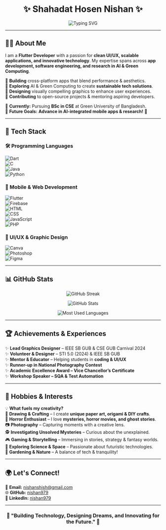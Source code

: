 <h1 align="center">  
✨ Shahadat Hosen Nishan ✨  
</h1>  

<p align="center">  
  <img src="https://readme-typing-svg.demolab.com?font=Fira+Code&pause=1000&color=36BCF7&center=true&vCenter=true&width=600&lines=🚀+Flutter+Developer+%7C+Graphics+Designer;💡+Passionate+Problem+Solver;📱+Building+Scalable+Apps+%7C+Clean+UI/UX;📊+Exploring+AI%2C+Green+Computing+%26+Networking;🔥+Tech+Enthusiast+%7C+Mentor+%7C+Community+Contributor" alt="Typing SVG" />  
</p>  

---

## 👨‍💻 About Me  

I am a **Flutter Developer** with a passion for **clean UI/UX, scalable applications, and innovative technology**. My expertise spans across **app development, software engineering, and research in AI & Green Computing**.  

🔹 **Building** cross-platform apps that blend performance & aesthetics.  
🔹 **Exploring** AI & Green Computing to create **sustainable tech solutions**.  
🔹 **Designing** visually compelling graphics to enhance user experiences.  
🔹 **Contributing** to open-source projects & mentoring aspiring developers.  

📍 **Currently:** Pursuing **BSc in CSE** at Green University of Bangladesh.  
📍 **Future Goals:** **Advance in AI-integrated mobile apps & research!** 🚀  

---

## 🚀 Tech Stack  

### 🛠 Programming Languages  
![Dart](https://img.shields.io/badge/-Dart-0175C2?logo=dart&logoColor=white&style=for-the-badge)  
![C](https://img.shields.io/badge/-C-A8B9CC?logo=c&logoColor=black&style=for-the-badge)  
![Java](https://img.shields.io/badge/-Java-007396?logo=java&logoColor=white&style=for-the-badge)  
![Python](https://img.shields.io/badge/-Python-3776AB?logo=python&logoColor=white&style=for-the-badge)  

### 📱 Mobile & Web Development  
![Flutter](https://img.shields.io/badge/-Flutter-02569B?logo=flutter&logoColor=white&style=for-the-badge)  
![Firebase](https://img.shields.io/badge/-Firebase-FFCA28?logo=firebase&logoColor=black&style=for-the-badge)  
![HTML](https://img.shields.io/badge/-HTML-E34F26?logo=html5&logoColor=white&style=for-the-badge)  
![CSS](https://img.shields.io/badge/-CSS-1572B6?logo=css3&logoColor=white&style=for-the-badge)  
![JavaScript](https://img.shields.io/badge/-JavaScript-F7DF1E?logo=javascript&logoColor=black&style=for-the-badge)  
![PHP](https://img.shields.io/badge/-PHP-777BB4?logo=php&logoColor=white&style=for-the-badge)  

### 🎨 UI/UX & Graphic Design  
![Canva](https://img.shields.io/badge/-Canva-00C4CC?logo=canva&logoColor=white&style=for-the-badge)  
![Photoshop](https://img.shields.io/badge/-Photoshop-31A8FF?logo=adobe-photoshop&logoColor=white&style=for-the-badge)  
![Figma](https://img.shields.io/badge/-Figma-F24E1E?logo=figma&logoColor=white&style=for-the-badge)  

---

## 📊 GitHub Stats  

<p align="center">
  <img src="https://github-readme-streak-stats.herokuapp.com/?user=nishan979&theme=github-dark&hide_border=true" alt="GitHub Streak" />
</p>

<p align="center">
  <img src="https://github-readme-stats.vercel.app/api?username=nishan979&show_icons=true&theme=github-dark&hide_border=true" alt="GitHub Stats" />
</p>

<p align="center">
  <img src="https://github-readme-stats.vercel.app/api/top-langs/?username=nishan979&layout=compact&theme=github-dark&hide_border=true" alt="Most Used Languages" />
</p>

---

## 🏆 Achievements & Experiences  

✨ **Lead Graphics Designer** – IEEE SB GUB & CSE GUB Carnival 2024  
✨ **Volunteer & Designer** – STI 5.0 (2024) & IEEE SB GUB  
✨ **Mentor & Educator** – Helping students in **coding & UI/UX**  
✨ **Runner-up in National Photography Contest**  
✨ **Academic Excellence Award – Vice Chancellor’s Certificate**  
✨ **Workshop Speaker – SQA & Test Automation**  

---

## 🎨 Hobbies & Interests  

💡 **What fuels my creativity?**  
🎨 **Drawing & Crafting** – I create **unique paper art, origami & DIY crafts**.  
👻 **Horror Enthusiast** – I love **mysteries, horror movies, and ghost stories**.  
📷 **Photography** – Capturing moments with a creative lens.  
🕵️ **Investigating Unsolved Mysteries** – Curious about the unexplained.  
🎮 **Gaming & Storytelling** – Immersing in stories, strategy & fantasy worlds.  
🔬 **Exploring Science & Space** – Passionate about futuristic technologies.  
🌿 **Gardening & Nature** – A balance of tech & tranquility!  

---

## 🌍 Let's Connect!  

📧 **Email:** [nishanshish@gmail.com](mailto:nishanshish@gmail.com)  
🌐 **GitHub:** [nishan979](https://github.com/nishan979)  
💼 **LinkedIn:** [nishan979](https://www.linkedin.com/in/nishan979/)  

---

<h3 align="center">  
🚀 "Building Technology, Designing Dreams, and Innovating for the Future." 🚀  
</h3>
